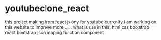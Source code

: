 # youtubeclone_react
this project making from react js ony for youtube currenlty i am working on this website to improve more ......
what is use in this:
html 
css 
bootstrap
react bootstrap
json
maping 
function component
